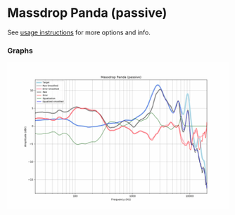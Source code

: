 # Massdrop Panda (passive)
See [usage instructions](https://github.com/jaakkopasanen/AutoEq#usage) for more options and info.

### Graphs
![](./Massdrop%20Panda%20(passive).png)